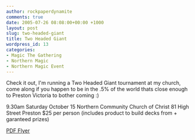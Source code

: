 ```yaml
---
author: rockpaperdynamite
comments: true
date: 2005-07-26 08:08:00+00:00 +1000
layout: post
slug: two-headed-giant
title: Two Headed Giant
wordpress_id: 13
categories:
- Magic The Gathering
- Northern Magic
- Northern Magic Event
---
```


Check it out, I'm running a Two Headed Giant tournament at my church, come along if you happen to be in the .5% of the world thats close enough to Preston Victoria to bother coming :)

9.30am Saturday October 15
Northern Community Church of Christ
81 High Street Preston
$25 per person (includes product to build decks from + garanteed prizes)

[PDF Flyer](http://members.optusnet.com.au/cerberos2/web%20flyer.pdf)
